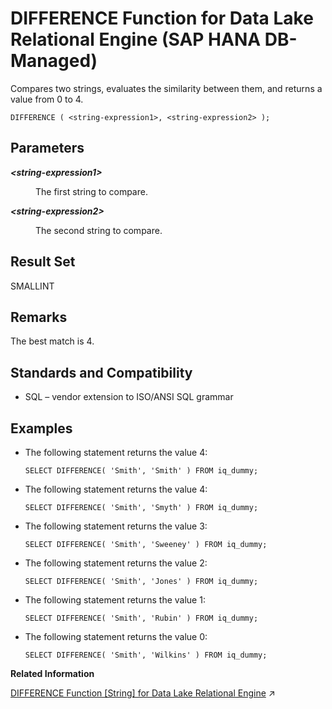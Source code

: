 <!-- loio3b8bafe468ce4160b52b7b25a5de50a0 -->

# DIFFERENCE Function for Data Lake Relational Engine \(SAP HANA DB-Managed\)

Compares two strings, evaluates the similarity between them, and returns a value from 0 to 4.



```
DIFFERENCE ( <string-expression1>, <string-expression2> );
```



<a name="loio3b8bafe468ce4160b52b7b25a5de50a0__section_pgd_qzl_srb"/>

## Parameters


<dl>
<dt><b>

*<string-expression1\>*

</b></dt>
<dd>

The first string to compare.



</dd><dt><b>

*<string-expression2\>*

</b></dt>
<dd>

The second string to compare.



</dd>
</dl>



<a name="loio3b8bafe468ce4160b52b7b25a5de50a0__section_rzk_bm3_wrb"/>

## Result Set

SMALLINT



<a name="loio3b8bafe468ce4160b52b7b25a5de50a0__section_gkf_cm3_wrb"/>

## Remarks

The best match is 4.



<a name="loio3b8bafe468ce4160b52b7b25a5de50a0__section_lhz_rzl_srb"/>

## Standards and Compatibility

-   SQL – vendor extension to ISO/ANSI SQL grammar



<a name="loio3b8bafe468ce4160b52b7b25a5de50a0__section_snj_szl_srb"/>

## Examples

-   The following statement returns the value 4:

    ```
    SELECT DIFFERENCE( 'Smith', 'Smith' ) FROM iq_dummy;
    ```

-   The following statement returns the value 4:

    ```
    SELECT DIFFERENCE( 'Smith', 'Smyth' ) FROM iq_dummy;
    ```

-   The following statement returns the value 3:

    ```
    SELECT DIFFERENCE( 'Smith', 'Sweeney' ) FROM iq_dummy;
    ```

-   The following statement returns the value 2:

    ```
    SELECT DIFFERENCE( 'Smith', 'Jones' ) FROM iq_dummy;
    ```

-   The following statement returns the value 1:

    ```
    SELECT DIFFERENCE( 'Smith', 'Rubin' ) FROM iq_dummy;
    ```

-   The following statement returns the value 0:

    ```
    SELECT DIFFERENCE( 'Smith', 'Wilkins' ) FROM iq_dummy;
    ```


**Related Information**  


[DIFFERENCE Function \[String\] for Data Lake Relational Engine](https://help.sap.com/viewer/19b3964099384f178ad08f2d348232a9/2024_3_QRC/en-US/a54d8aac84f210158ef283ad984de764.html "Compares two strings, evaluates the similarity between them, and returns a value from 0 to 4.") :arrow_upper_right:

